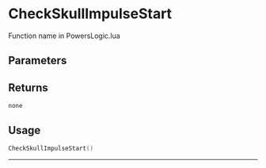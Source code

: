 # CheckSkullImpulseStart

Function name in PowersLogic.lua

## Parameters

## Returns

`none`

## Usage

```lua
CheckSkullImpulseStart()
```

---
